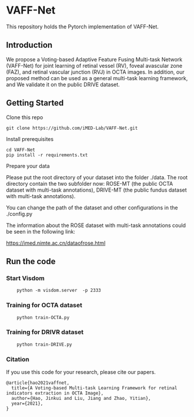 # VAFF-Net
This repository holds the Pytorch implementation of VAFF-Net. 

## Introduction
We propose a Voting-based Adaptive Feature Fusing Multi-task Network (VAFF-Net) for joint learning of retinal vessel (RV), foveal avascular zone (FAZ), and retinal vascular junction (RVJ) in OCTA images. In addition, our proposed method can be used as a general  multi-task learning framework, and We validate it on the public DRIVE dataset.

## Getting Started

Clone this repo
```
git clone https://github.com/iMED-Lab/VAFF-Net.git
```

Install prerequisites
```
cd VAFF-Net
pip install -r requirements.txt
```

Prepare your data

Please put the root directory of your dataset into the folder ./data. The root directory contain the two subfolder now: ROSE-MT (the public OCTA dataset with multi-task annotations), DRIVE-MT (the public fundus dataset with multi-task annotations). 

You can change the path of the dataset and other configurations in the ./config.py 

The information about the ROSE dataset with multi-task annotations could be seen in the following link: 

https://imed.nimte.ac.cn/dataofrose.html

## Run the code

### Start Visdom
```
    python -m visdom.server  -p 2333
```
### Training for OCTA dataset
```
    python train-OCTA.py
```
### Training for DRIVR dataset
```
    python train-DRIVE.py
```

<span id="jump2"></span>
### Citation
If you use this code for your research, please cite our papers. 
```
@article{hao2021vaffnet,
  title={A Voting-based Multi-task Learning Framework for retinal indicators extraction in OCTA Image},
  author={Hao, Jinkui and Liu, Jiang and Zhao, Yitian},
  year={2021},
}
```